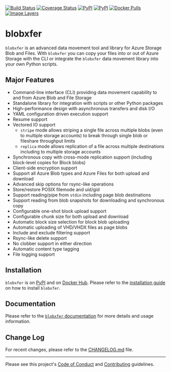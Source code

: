 [![Build Status](https://travis-ci.org/Azure/blobxfer.svg?branch=master)](https://travis-ci.org/Azure/blobxfer)
[![Coverage Status](https://coveralls.io/repos/github/Azure/blobxfer/badge.svg?branch=master)](https://coveralls.io/github/Azure/blobxfer?branch=master)
[![PyPI](https://img.shields.io/pypi/v/blobxfer.svg)](https://pypi.python.org/pypi/blobxfer)
[![PyPI](https://img.shields.io/pypi/pyversions/blobxfer.svg)](https://pypi.python.org/pypi/blobxfer)
[![Docker Pulls](https://img.shields.io/docker/pulls/alfpark/blobxfer.svg)](https://hub.docker.com/r/alfpark/blobxfer)
[![Image Layers](https://images.microbadger.com/badges/image/alfpark/blobxfer:latest.svg)](http://microbadger.com/images/alfpark/blobxfer)

# blobxfer
`blobxfer` is an advanced data movement tool and library for Azure Storage
Blob and Files. With `blobxfer` you can copy your files into or out of Azure
Storage with the CLI or integrate the `blobxfer` data movement library into
your own Python scripts.

## Major Features
* Command-line interface (CLI) providing data movement capability to and
from Azure Blob and File Storage
* Standalone library for integration with scripts or other Python packages
* High-performance design with asynchronous transfers and disk I/O
* YAML configuration driven execution support
* Resume support
* Vectored IO support
  * `stripe` mode allows striping a single file across multiple blobs (even
    to multiple storage accounts) to break through single blob or fileshare
    throughput limits
  * `replica` mode allows replication of a file across multiple destinations
    including to multiple storage accounts
* Synchronous copy with cross-mode replication support (including block-level
copies for Block blobs)
* Client-side encryption support
* Support all Azure Blob types and Azure Files for both upload and download
* Advanced skip options for rsync-like operations
* Store/restore POSIX filemode and uid/gid
* Support reading/pipe from `stdin` including page blob destinations
* Support reading from blob snapshots for downloading and synchronous copy
* Configurable one-shot block upload support
* Configurable chunk size for both upload and download
* Automatic block size selection for block blob uploading
* Automatic uploading of VHD/VHDX files as page blobs
* Include and exclude filtering support
* Rsync-like delete support
* No clobber support in either direction
* Automatic content type tagging
* File logging support

## Installation
`blobxfer` is on [PyPI](https://pypi.python.org/pypi/blobxfer) and on
[Docker Hub](https://hub.docker.com/r/alfpark/blobxfer/). Please refer to
the [installation guide](https://github.com/Azure/blobxfer/blob/master/docs/01-installation.md)
on how to install `blobxfer`.

## Documentation
Please refer to the [`blobxfer` documentation](https://github.com/Azure/blobxfer/blob/master/docs)
for more details and usage information.

## Change Log
For recent changes, please refer to the
[CHANGELOG.md](https://github.com/Azure/blobxfer/blob/master/CHANGELOG.md)
file.

* * *
Please see this project's [Code of Conduct](CODE_OF_CONDUCT.md) and
[Contributing](CONTRIBUTING.md) guidelines.
